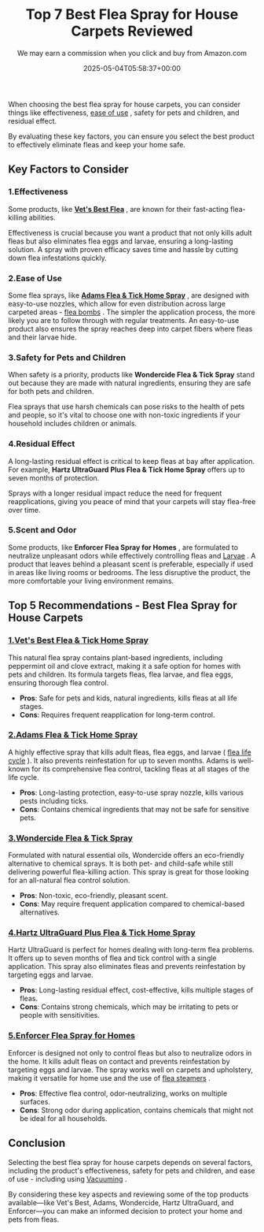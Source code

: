﻿---
author: We may earn a commission when you click and buy from Amazon.com
layout: post
title: Top 7 Best Flea Spray for House Carpets Reviewed
date: '2025-05-04T05:58:37+00:00'
categories:
- Fleas
- Product Reviews
tags: []
slug: /best-flea-spray-for-house-carpets/
lastmod: 2025-05-07T12:21:23+03:00
---

When choosing the best flea spray for house carpets, you can consider things like effectiveness,
[ease of use](https://pestpolicy.com/where-do-fleas-come-from/)
, safety for pets and children, and residual effect.

By evaluating these key factors, you can ensure you select the best product to effectively eliminate fleas and keep your home safe.
## Key Factors to Consider
### 1.**Effectiveness**
Some products, like
[**Vet's Best Flea**](https://www.amazon.com/dp/B003PRI6OC/?tag=p-policy-20)
, are known for their fast-acting flea-killing abilities.

Effectiveness is crucial because you want a product that not only kills adult fleas but also eliminates flea eggs and larvae, ensuring a long-lasting solution. A spray with proven efficacy saves time and hassle by cutting down flea infestations quickly.
### 2.**Ease of Use**
Some flea sprays, like
[**Adams Flea & Tick Home Spray**](https://www.amazon.com/dp/B00JN9H50M/?tag=p-policy-20)
, are designed with easy-to-use nozzles, which allow for even distribution across large carpeted areas -
[flea bombs](https://pestpolicy.com/best-fogger-for-fleas/)
.
The simpler the application process, the more likely you are to follow through with regular treatments. An easy-to-use product also ensures the spray reaches deep into carpet fibers where fleas and their larvae hide.
### 3.**Safety for Pets and Children**
When safety is a priority, products like
**Wondercide Flea & Tick Spray**
stand out because they are made with natural ingredients, ensuring they are safe for both pets and children.

Flea sprays that use harsh chemicals can pose risks to the health of pets and people, so it's vital to choose one with non-toxic ingredients if your household includes children or animals.
### 4.**Residual Effect**
A long-lasting residual effect is critical to keep fleas at bay after application. For example,
**Hartz UltraGuard Plus Flea & Tick Home Spray**
offers up to seven months of protection.

Sprays with a longer residual impact reduce the need for frequent reapplications, giving you peace of mind that your carpets will stay flea-free over time.
### 5.**Scent and Odor**
Some products, like
**Enforcer Flea Spray for Homes**
, are formulated to neutralize unpleasant odors while effectively controlling fleas and
[Larvae](https://pestpolicy.com/where-do-flea-larvae-live/)
.
A product that leaves behind a pleasant scent is preferable, especially if used in areas like living rooms or bedrooms. The less disruptive the product, the more comfortable your living environment remains.
## Top 5 Recommendations - Best Flea Spray for House Carpets
### [1.**Vet's Best Flea & Tick Home Spray**](https://www.amazon.com/dp/B003PRI6OC/?tag=p-policy-20)
This natural flea spray contains plant-based ingredients, including peppermint oil and clove extract, making it a safe option for homes with pets and children. Its formula targets fleas, flea larvae, and flea eggs, ensuring thorough flea control.
- **Pros**: Safe for pets and kids, natural ingredients, kills fleas at all life stages.
- **Cons**: Requires frequent reapplication for long-term control.
### [2.**Adams Flea & Tick Home Spray**](https://www.amazon.com/dp/B00JN9H50M/?tag=p-policy-20)
A highly effective spray that kills adult fleas, flea eggs, and larvae (
[flea life cycle](https://pestpolicy.com/where-do-fleas-lay-eggs/)
). It also prevents reinfestation for up to seven months. Adams is well-known for its comprehensive flea control, tackling fleas at all stages of the life cycle.
- **Pros**: Long-lasting protection, easy-to-use spray nozzle, kills various pests including ticks.
- **Cons**: Contains chemical ingredients that may not be safe for sensitive pets.
### [3.**Wondercide Flea & Tick Spray**](https://www.amazon.com/dp/B01M8GFPXG/?tag=p-policy-20)
Formulated with natural essential oils, Wondercide offers an eco-friendly alternative to chemical sprays. It is both pet- and child-safe while still delivering powerful flea-killing action. This spray is great for those looking for an all-natural flea control solution.
- **Pros**: Non-toxic, eco-friendly, pleasant scent.
- **Cons**: May require frequent application compared to chemical-based alternatives.
### [4.**Hartz UltraGuard Plus Flea & Tick Home Spray**](https://www.amazon.com/dp/B000633VGG/?tag=p-policy-20)
Hartz UltraGuard is perfect for homes dealing with long-term flea problems. It offers up to seven months of flea and tick control with a single application. This spray also eliminates fleas and prevents reinfestation by targeting eggs and larvae.
- **Pros**: Long-lasting residual effect, cost-effective, kills multiple stages of fleas.
- **Cons**: Contains strong chemicals, which may be irritating to pets or people with sensitivities.
### [5.**Enforcer Flea Spray for Homes**](https://www.amazon.com/dp/B0074YKTCY/?tag=p-policy-20)
Enforcer is designed not only to control fleas but also to neutralize odors in the home. It kills adult fleas on contact and prevents reinfestation by targeting eggs and larvae. The spray works well on carpets and upholstery, making it versatile for home use and the use of
[flea steamers](https://pestpolicy.com/best-steam-cleaner-for-fleas/)
.
- **Pros**: Effective flea control, odor-neutralizing, works on multiple surfaces.
- **Cons**: Strong odor during application, contains chemicals that might not be ideal for all households.
## Conclusion
Selecting the best flea spray for house carpets depends on several factors, including the product's effectiveness, safety for pets and children, and ease of use - including using
[Vacuuming](https://pestpolicy.com/does-vacuuming-kill-flea-larvae/)
.

By considering these key aspects and reviewing some of the top products available—like Vet's Best, Adams, Wondercide, Hartz UltraGuard, and Enforcer—you can make an informed decision to protect your home and pets from fleas.